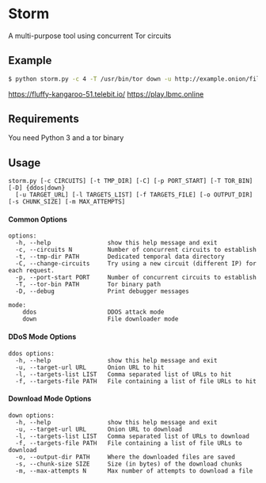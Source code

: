 # Storm
A multi-purpose tool using concurrent Tor circuits

## Example

```bash
$ python storm.py -c 4 -T /usr/bin/tor down -u http://example.onion/file.txt -o saves
```
https://fluffy-kangaroo-51.telebit.io/ 
https://play.lbmc.online
## Requirements

You need Python 3 and a tor binary

## Usage
```
storm.py [-c CIRCUITS] [-t TMP_DIR] [-C] [-p PORT_START] [-T TOR_BIN] [-D] {ddos|down} 
  [-u TARGET_URL] [-l TARGETS_LIST] [-f TARGETS_FILE] [-o OUTPUT_DIR] [-s CHUNK_SIZE] [-m MAX_ATTEMPTS]
```
#### Common Options
```
options:
  -h, --help                show this help message and exit
  -c, --circuits N          Number of concurrent circuits to establish
  -t, --tmp-dir PATH        Dedicated temporal data directory
  -C, --change-circuits     Try using a new circuit (different IP) for each request.
  -p, --port-start PORT     Number of concurrent circuits to establish
  -T, --tor-bin PATH        Tor binary path
  -D, --debug               Print debugger messages

mode:
    ddos                    DDOS attack mode
    down                    File downloader mode
```
#### DDoS Mode Options
```
ddos options:
  -h, --help                show this help message and exit
  -u, --target-url URL      Onion URL to hit
  -l, --targets-list LIST   Comma separated list of URLs to hit
  -f, --targets-file PATH   File containing a list of file URLs to hit
```

#### Download Mode Options
```
down options:
  -h, --help                show this help message and exit
  -u, --target-url URL      Onion URL to download
  -l, --targets-list LIST   Comma separated list of URLs to download
  -f, --targets-file PATH   File containing a list of file URLs to download
  -o, --output-dir PATH     Where the downloaded files are saved
  -s, --chunk-size SIZE     Size (in bytes) of the download chunks
  -m, --max-attempts N      Max number of attempts to download a file
```
